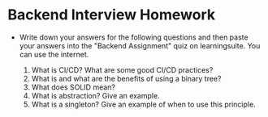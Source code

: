 # Backend Interview Homework

- Write down your answers for the following questions and then paste your answers into the "Backend Assignment" quiz on learningsuite. You can use the internet.

    1. What is CI/CD? What are some good CI/CD practices?
    2. What is and what are the benefits of using a binary tree?
    3. What does SOLID mean?
    4. What is abstraction? Give an example.
    5. What is a singleton? Give an example of when to use this principle.

